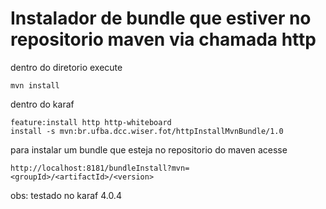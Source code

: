 # Instalador de bundle que estiver no repositorio maven via chamada http


dentro do diretorio execute

	mvn install

dentro do karaf 

	feature:install http http-whiteboard 
	install -s mvn:br.ufba.dcc.wiser.fot/httpInstallMvnBundle/1.0

para instalar um bundle que esteja no repositorio do maven acesse
	
	http://localhost:8181/bundleInstall?mvn=<groupId>/<artifactId>/<version>

obs: testado no karaf 4.0.4
